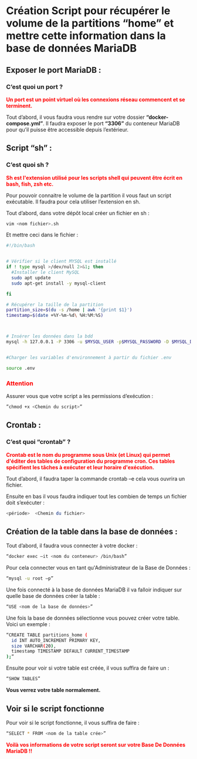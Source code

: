 # Création Script pour récupérer le volume de la partitions “home” et mettre cette information dans la base de données MariaDB

## Exposer le port MariaDB :

### C’est quoi un port ? 

**<span style="color:red">Un port est un point virtuel où les connexions réseau commencent et se terminent.</span>**

Tout d’abord, il vous faudra vous rendre sur votre dossier **“docker-compose.yml”**. 
Il faudra exposer le port **“3306”** du conteneur MariaDB pour qu’il puisse être accessible depuis l’extérieur.

## Script “sh” :

### C’est quoi sh ?

**<span style="color:red">Sh est l'extension utilisé pour les scripts shell qui peuvent être écrit en bash, fish, zsh etc.</span>**

Pour pouvoir connaitre le volume de la partition il vous faut un script exécutable. Il faudra pour cela utiliser l’extension en sh.

Tout d’abord, dans votre dépôt local créer un fichier en sh :

~~~bash
vim <nom fichier>.sh
~~~

Et mettre ceci dans le fichier :

~~~bash
#!/bin/bash


# Vérifier si le client MYSQL est installé
if ! type mysql >/dev/null 2>&1; then
  #Installer le client MySQL
  sudo apt update
  sudo apt-get install -y mysql-client

fi

# Récupérer la taille de la partition
partition_size=$(du -s /home | awk '{print $1}')
timestamp=$(date +%Y-%m-%d\ %H:%M:%S)



# Insérer les données dans la bdd
mysql -h 127.0.0.1 -P 3306 -u $MYSQL_USER -p$MYSQL_PASSWORD -D $MYSQL_DATABASE -e "INSERT INTO partition_home (size, timestamp) VALUES ($partition_size,'$timestamp');"


#Charger les variables d'environnement à partir du fichier .env

source .env 
~~~

### **<span style="color:red">Attention</span>**

Assurer vous que votre script a les permissions d’exécution :

~~~bash
”chmod +x <Chemin du script>”
~~~

## Crontab : 

### C’est quoi “crontab” ?

**<span style="color:red">Crontab est le nom du programme sous Unix (et Linux) qui permet d'éditer des tables de configuration du programme cron. Ces tables spécifient les tâches à exécuter et leur horaire d'exécution.</span>**

Tout d’abord, il faudra taper la commande crontab –e cela vous ouvrira un fichier.

Ensuite en bas il vous faudra indiquer tout les combien de temps un fichier doit s’exécuter : 

~~~bash
<période>  <Chemin du fichier>
~~~

## Création de la table dans la base de données : 

Tout d’abord, il faudra vous connecter à votre docker :

~~~bash
“docker exec –it <nom du conteneur> /bin/bash”
~~~

Pour cela connecter vous en tant qu'Administrateur de la Base de Données :

~~~bash
“mysql -u root –p”
~~~

Une fois connecté à la base de données MariaDB il va falloir indiquer sur quelle base de données créer la table :

~~~bash
“USE <nom de la base de données>”
~~~

Une fois la base de données sélectionne vous pouvez créer votre table. Voici un exemple :

~~~bash
“CREATE TABLE partitions_home (
  id INT AUTO_INCREMENT PRIMARY KEY,
  size VARCHAR(20),
  timestamp TIMESTAMP DEFAULT CURRENT_TIMESTAMP
);”
~~~

Ensuite pour voir si votre table est créée, il vous suffira de faire un :

~~~bash
“SHOW TABLES”
~~~

**Vous verrez votre table normalement.** 

## Voir si le script fonctionne 

Pour voir si le script fonctionne, il vous suffira de faire :

~~~bash
“SELECT * FROM <nom de la table crée>”
~~~

**<span style="color:red"> Voilà vos informations de votre script seront sur votre Base De Données MariaDB !!</span>**




